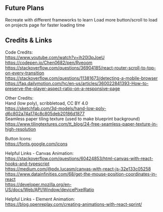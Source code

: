 ## Future Plans
Recreate with different frameworks to learn
Load more button/scroll to load on projects page for faster loading time

## Credits & Links
Code Credits: \
https://www.youtube.com/watch?v=ih20l3pJoeU \
https://codepen.io/Chen0682/pen/Rveoom \
https://stackoverflow.com/questions/36904185/react-router-scroll-to-top-on-every-transition \
https://stackoverflow.com/questions/11381673/detecting-a-mobile-browser \
https://faq.dailymotion.com/hc/en-us/articles/360022841393-How-to-preserve-the-player-aspect-ratio-on-a-responsive-page

Other Credits: \
Hand (low poly), scribbletoad, CC BY 4.0 \
https://sketchfab.com/3d-models/hand-low-poly-d6c802a74a174c8c805deb20186d1877 \
Seamless paper tiling texture (used to make blueprint background) \
https://www.tilingtextures.com/tt_blog/24-free-seamless-paper-texture-in-high-resolution

Button Icons: \
https://fonts.google.com/icons

Helpful Links - Canvas Animation: \
https://stackoverflow.com/questions/60424853/html-canvas-with-react-hooks-and-typescript \
https://medium.com/@pdx.lucasm/canvas-with-react-js-32e133c05258 \
https://www.datainfinities.com/68/get-the-mouse-position-coordinates-in-react \
https://developer.mozilla.org/en-US/docs/Web/API/Window/devicePixelRatio

Helpful Links - Element Animation: \
https://blog.openreplay.com/creating-animations-with-react-sprint/
